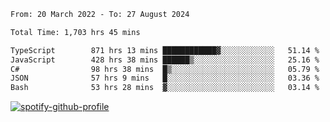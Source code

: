 <!--START_SECTION:waka-->

```txt
From: 20 March 2022 - To: 27 August 2024

Total Time: 1,703 hrs 45 mins

TypeScript        871 hrs 13 mins ████████████▓░░░░░░░░░░░░   51.14 %
JavaScript        428 hrs 38 mins ██████▒░░░░░░░░░░░░░░░░░░   25.16 %
C#                98 hrs 38 mins  █▒░░░░░░░░░░░░░░░░░░░░░░░   05.79 %
JSON              57 hrs 9 mins   █░░░░░░░░░░░░░░░░░░░░░░░░   03.36 %
Bash              53 hrs 28 mins  ▓░░░░░░░░░░░░░░░░░░░░░░░░   03.14 %
```

<!--END_SECTION:waka-->
[![spotify-github-profile](https://spotify-github-profile.vercel.app/api/view?uid=c00zprrvy9xiloa9qnco3hmng&cover_image=true&theme=novatorem&show_offline=false&background_color=121212&bar_color=53b14f&bar_color_cover=false)](https://spotify-github-profile.vercel.app/api/view?uid=c00zprrvy9xiloa9qnco3hmng&redirect=true)



